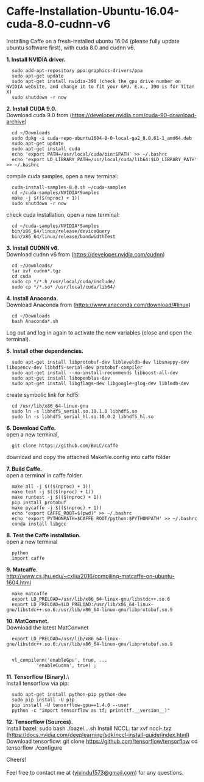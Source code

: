 # Caffe-Installation-Ubuntu-16.04-cuda-8.0-cudnn-v6

Installing Caffe on a fresh-installed ubuntu 16.04 (please fully update ubuntu software first), with cuda 8.0 and cudnn v6.

**1. Install NVIDIA driver.**
      
      sudo add-apt-repository ppa:graphics-drivers/ppa
      sudo apt-get update  
      sudo apt-get install nvidia-390 (check the gpu drive number on NVIDIA website, and change it to fit your GPU. E.x., 390 is for Titan X)  
      sudo shutdown -r now  


**2. Install CUDA 9.0.**\
            Download cuda 9.0 from (https://developer.nvidia.com/cuda-90-download-archive)
            
      cd ~/Downloads
      sudo dpkg -i cuda-repo-ubuntu1604-8-0-local-ga2_8.0.61-1_amd64.deb 
      sudo apt-get update
      sudo apt-get install cuda
      echo 'export PATH=/usr/local/cuda/bin:$PATH' >> ~/.bashrc
      echo 'export LD_LIBRARY_PATH=/usr/local/cuda/lib64:$LD_LIBRARY_PATH' >> ~/.bashrc

compile cuda samples, open a new terminal:

      cuda-install-samples-8.0.sh ~/cuda-samples
      cd ~/cuda-samples/NVIDIA*Samples
      make -j $(($(nproc) + 1))
      sudo shutdown -r now
      
check cuda installation, open a new terminal:

      cd ~/cuda-samples/NVIDIA*Samples
      bin/x86_64/linux/release/deviceQuery
      bin/x86_64/linux/release/bandwidthTest

**3. Install CUDNN v6.**\
      Download cudnn v6 from (https://developer.nvidia.com/cudnn)
            
      cd ~/Downloads/
      tar xvf cudnn*.tgz
      cd cuda
      sudo cp */*.h /usr/local/cuda/include/
      sudo cp */*.so* /usr/local/cuda/lib64/

**4. Install Anaconda.**\
      Download Anaconda from (https://www.anaconda.com/download/#linux)
            
      cd ~/Downloads
      bash Anaconda*.sh

Log out and log in again to activate the new variables (close and open the terminal).


**5. Install other dependencies.**

      sudo apt-get install libprotobuf-dev libleveldb-dev libsnappy-dev libopencv-dev libhdf5-serial-dev protobuf-compiler
      sudo apt-get install --no-install-recommends libboost-all-dev
      sudo apt-get install libopenblas-dev
      sudo apt-get install libgflags-dev libgoogle-glog-dev liblmdb-dev
      
create symbolic link for hdf5:

      cd /usr/lib/x86_64-linux-gnu
      sudo ln -s libhdf5_serial.so.10.1.0 libhdf5.so
      sudo ln -s libhdf5_serial_hl.so.10.0.2 libhdf5_hl.so

**6. Download Caffe.**\
open a new terminal,

      git clone https://github.com/BVLC/caffe
      
download and copy the attached Makefile.config into caffe folder


**7. Build Caffe.**\
open a terminal in caffe folder

      make all -j $(($(nproc) + 1))
      make test -j $(($(nproc) + 1))
      make runtest -j $(($(nproc) + 1))
      pip install protobuf
      make pycaffe -j $(($(nproc) + 1))
      echo "export CAFFE_ROOT=$(pwd)" >> ~/.bashrc
      echo 'export PYTHONPATH=$CAFFE_ROOT/python:$PYTHONPATH' >> ~/.bashrc
      conda install libgcc

**8. Test the Caffe installation.**\
open a new terminal

      python
      import caffe
      
**9. Matcaffe.**\
http://www.cs.jhu.edu/~cxliu/2016/compiling-matcaffe-on-ubuntu-1604.html

      make matcaffe
      export LD_PRELOAD=/usr/lib/x86_64-linux-gnu/libstdc++.so.6
      export LD_PRELOAD=$LD_PRELOAD:/usr/lib/x86_64-linux-gnu/libstdc++.so.6:/usr/lib/x86_64-linux-gnu/libprotobuf.so.9
      
**10. MatConvnet.**\
Download the latest MatConvnet

      export LD_PRELOAD=/usr/lib/x86_64-linux-gnu/libstdc++.so.6:/usr/lib/x86_64-linux-gnu/libprotobuf.so.9


      vl_compilenn('enableGpu', true, ...
               'enableCudnn', true) ;

**11. Tensorflow (Binary).**\        
Install tensorflow via pip:

      sudo apt-get install python-pip python-dev
      sudo pip install -U pip
      pip install -U tensorflow-gpu==1.4.0 --user
      python -c "import tensorflow as tf; print(tf.__version__)"
      
**12. Tensorflow (Sources).**\
      Install bazel: sudo bash ./bazel....sh
      Install NCCL: tar xvf nccl-<version>.txz (https://docs.nvidia.com/deeplearning/sdk/nccl-install-guide/index.html)
      Download tensorflow: git clone https://github.com/tensorflow/tensorflow 
      cd tensorflow
      ./configure

      
Cheers!\
\
Feel free to contact me at (yixindu1573@gmail.com) for any questions.














































      



